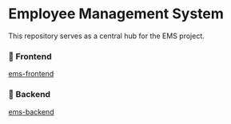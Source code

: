 # Employee Management System

This repository serves as a central hub for the EMS project.

### 🔹 Frontend
[ems-frontend](https://github.com/ShirishSB/ems-frontend)

### 🔸 Backend
[ems-backend](https://github.com/ShirishSB/ems-backend)

